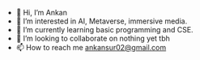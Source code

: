 - 👋 Hi, I’m Ankan 
- 👀 I’m interested in AI, Metaverse, immersive media. 
- 🌱 I’m currently learning basic programming and CSE. 
- 💞️ I’m looking to collaborate on nothing yet tbh
- 📫 How to reach me ankansur02@gmail.com

